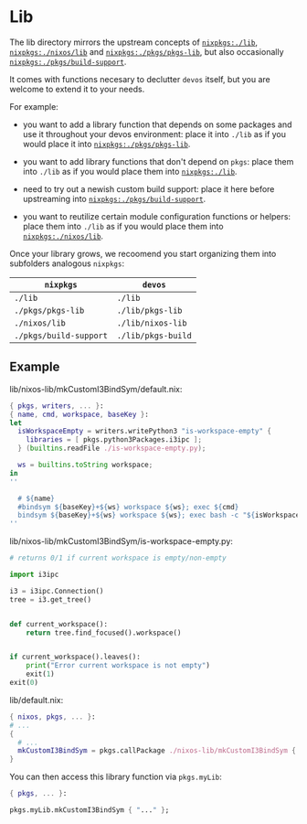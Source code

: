 # Lib
The lib directory mirrors the upstream concepts of [`nixpkgs:./lib`][nixpkgs-lib], 
[`nixpkgs:./nixos/lib`][nixpkgs-nixos-lib] and [`nixpkgs:./pkgs/pkgs-lib`][nixpkgs-pkgs-lib],
but also occasionally [`nixpkgs:./pkgs/build-support`][nixpkgs-pkgs-build-support].

It comes with functions necesary to declutter `devos` itself, but you are
welcome to extend it to your needs.

For example:

- you want to add a library function that depends on some packages
and use it throughout your devos environment: place it into `./lib`
as if you would place it into [`nixpkgs:./pkgs/pkgs-lib`][nixpkgs-pkgs-lib].

- you want to add library functions that don't depend on `pkgs`: place
them into `./lib` as if you would place them into [`nixpkgs:./lib`][nixpkgs-lib].

- need to try out a newish custom build support: place it here before
upstreaming into [`nixpkgs:./pkgs/build-support`][nixpkgs-pkgs-build-support].

- you want to reutilize certain module configuration functions or helpers:
place them into `./lib` as if you would place them into [`nixpkgs:./nixos/lib`][nixpkgs-nixos-lib].

Once your library grows, we recoomend you start organizing them into subfolders
analogous `nixpkgs`:

| `nixpkgs`              | `devos`            |
| ---------------------- | ------------------ |
| `./lib`                | `./lib`            |
| `./pkgs/pkgs-lib`      | `./lib/pkgs-lib`   |
| `./nixos/lib`          | `./lib/nixos-lib`  |
| `./pkgs/build-support` | `./lib/pkgs-build` |


## Example
lib/nixos-lib/mkCustomI3BindSym/default.nix:
```nix
{ pkgs, writers, ... }:
{ name, cmd, workspace, baseKey }:
let
  isWorkspaceEmpty = writers.writePython3 "is-workspace-empty" {
    libraries = [ pkgs.python3Packages.i3ipc ];
  } (builtins.readFile ./is-workspace-empty.py);

  ws = builtins.toString workspace;
in
''

  # ${name}
  #bindsym ${baseKey}+${ws} workspace ${ws}; exec ${cmd}
  bindsym ${baseKey}+${ws} workspace ${ws}; exec bash -c "${isWorkspaceEmpty} && ${cmd}"
''
```

lib/nixos-lib/mkCustomI3BindSym/is-workspace-empty.py:
```python
# returns 0/1 if current workspace is empty/non-empty

import i3ipc

i3 = i3ipc.Connection()
tree = i3.get_tree()


def current_workspace():
    return tree.find_focused().workspace()


if current_workspace().leaves():
    print("Error current workspace is not empty")
    exit(1)
exit(0)
```

lib/default.nix:
```nix
{ nixos, pkgs, ... }:
# ...
{
  # ...
  mkCustomI3BindSym = pkgs.callPackage ./nixos-lib/mkCustomI3BindSym { };
}
```

You can then access this library function via `pkgs.myLib`:

```nix
{ pkgs, ... }:

pkgs.myLib.mkCustomI3BindSym { "..." };

```

[nixpkgs-lib]: https://github.com/NixOS/nixpkgs/tree/master/lib
[nixpkgs-pkgs-lib]: https://github.com/NixOS/nixpkgs/tree/master/pkgs/pkgs-lib
[nixpkgs-pkgs-build-support]: https://github.com/NixOS/nixpkgs/tree/master/pkgs/build-support
[nixpkgs-nixos-lib]: https://github.com/NixOS/nixpkgs/tree/master/nixos/lib
